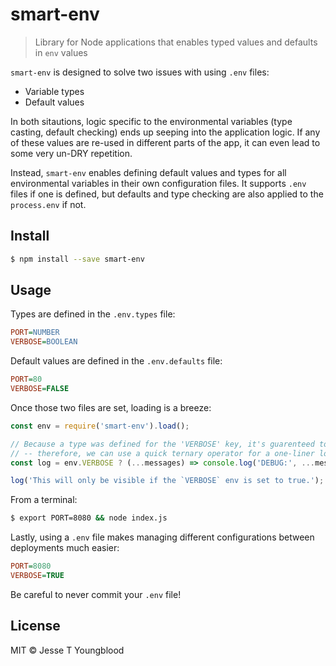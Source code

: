 # smart-env
> Library for Node applications that enables typed values and defaults in `env` values

`smart-env` is designed to solve two issues with using `.env` files:
- Variable types
- Default values

In both sitautions, logic specific to the environmental variables (type casting, default checking) ends up seeping into the application logic. If any of these values are re-used in different parts of the app, it can even lead to some very un-DRY repetition.

Instead, `smart-env` enables defining default values and types for all environmental variables in their own configuration files. It supports `.env` files if one is defined, but defaults and type checking are also applied to the `process.env` if not.

## Install

```bash
$ npm install --save smart-env
```

## Usage

Types are defined in the `.env.types` file:
```ini
PORT=NUMBER
VERBOSE=BOOLEAN
```
Default values are defined in the `.env.defaults` file:
```ini
PORT=80
VERBOSE=FALSE
```

Once those two files are set, loading is a breeze:

```javascript
const env = require('smart-env').load();

// Because a type was defined for the 'VERBOSE' key, it's guarenteed to be a boolean value
// -- therefore, we can use a quick ternary operator for a one-liner log function:
const log = env.VERBOSE ? (...messages) => console.log('DEBUG:', ...messages) : () => {};

log('This will only be visible if the `VERBOSE` env is set to true.');
```

From a terminal:
```bash 
$ export PORT=8080 && node index.js
```

Lastly, using a `.env` file makes managing different configurations between deployments much easier:
```ini
PORT=8080
VERBOSE=TRUE
```
Be careful to never commit your `.env` file!


## License

MIT © Jesse T Youngblood
